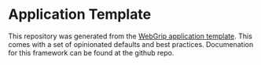 # Application Template

This repository was generated from the [WebGrip application template](https://github.com/webgrip/application-template). This comes with a set of opinionated defaults and best practices. Documenation for this framework can be found at the github repo.